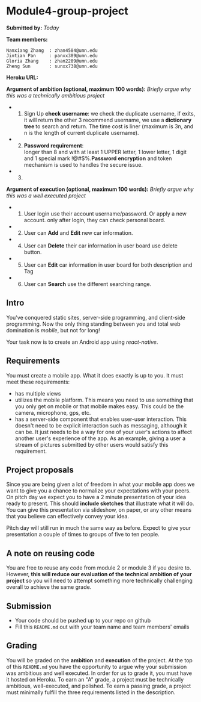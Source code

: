# Module4-group-project #

__Submitted by:__ _Today_

__Team members:__

````
Nanxiang Zhang  : zhan4584@umn.edu
Jintian Pan     : panxx389@umn.edu
Gloria Zhang    : zhan2209@umn.edu
Zheng Sun       : sunxx738@umn.edu
````
__Heroku URL:__

__Argument of ambition (optional, maximum 100 words):__
_Briefly argue why this was a technically ambitious project_

* 1. Sign Up <b>check username</b>: we check the duplicate username, if exits, it will return the other 3 recommend username, we use a<b> dictionary tree </b>to search and return. The time cost is liner (maximum is 3n, and n is the length of current duplicate username).
* 2. <b>Password requirement</b>:
	<br>longer than 8 and with at least 1 UPPER letter, 1 lower letter, 1 digit and 1 special mark !@#$%.<b>Password encryption</b> and token mechanism is used to handles the secure issue.
* 3.

__Argument of execution (optional, maximum 100 words):__
_Briefly argue why this was a well executed project_

* 1. User login use their account username/password. Or apply a new account. only after login, they can check personal board.
* 2. User can <b>Add</b> and <b>Edit</b> new car information.
* 4. User can <b>Delete</b> their car information in user board use delete button.
* 5. User can <b>Edit</b> car information in user board for both description and Tag
* 6. User can <b>Search</b> use the different searching range.


## Intro ##
You've conquered static sites, server-side programming, and client-side
programming. Now the only thing standing between you and total web domination
is _mobile_, but not for long!

Your task now is to create an Android app using _react-native_.

## Requirements ##
You must create a mobile app. What it does exactly is up to you. It must meet
these requirements:

- has multiple views
- utilizes the mobile platform. This means you need to use something
  that you only get on mobile or that mobile makes easy. This could be the
  camera, microphone, gps, etc.
- has a server-side component that enables user-user interaction. This doesn't
  need to be explicit interaction such as messaging, although it can be. It
  just needs to be a way for one of your user's actions to affect another
  user's experience of the app. As an example, giving a user a stream of
  pictures submitted by other users would satisfy this requirement.

## Project proposals ##
Since you are being given a lot of freedom in what your mobile app does we want
to give you a chance to normalize your expectations with your peers. On pitch
day we expect you to have a 2 minute presentation of your idea ready to
present. This should __include sketches__ that illustrate what it will do.
You can give this presentation via slideshow, on paper, or any other means that
you believe can effectively convey your idea.

Pitch day will still run in much the same way as before. Expect to give your
presentation a couple of times to groups of five to ten people.

## A note on reusing code ##
You are free to reuse any code from module 2 or module 3 if you desire to.
However, __this will reduce our evaluation of the technical ambition of your
project__ so you will need to attempt something more technically challenging
overall to achieve the same grade.

## Submission ##
- Your code should be pushed up to your repo on github
- Fill this `README.md` out with your team name and team members' emails

## Grading ##
You will be graded on the __ambition__ and __execution__ of the project. At the
top of this `README.md` you have the opportunity to argue why your submission
was ambitious and well executed. In order for us to grade it, you must have it
hosted on Heroku. To earn an "A" grade, a project must be technically
ambitious, well-executed, and polished. To earn a passing grade, a project must
minimally fulfill the three requirements listed in the description.
